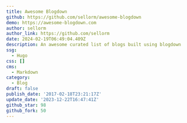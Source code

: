 ```yaml
---
title: Awesome Blogdown
github: https://github.com/sellorm/awesome-blogdown
demo: https://awesome-blogdown.com
author: sellorm
author_link: https://github.com/sellorm
date: 2024-02-19T06:49:04.409Z
description: An awesome curated list of blogs built using blogdown
ssg:
  - Hugo
css: []
cms:
  - Markdown
category:
  - Blog
draft: false
publish_date: '2017-02-18T23:21:17Z'
update_date: '2023-12-22T16:47:41Z'
github_star: 98
github_fork: 50
---
```

